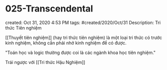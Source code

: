 ---
---

# 025-Transcendental

created: Oct 31, 2020 4:53 PM
tags: #created/2020/Oct/31
Description: Tri thức Tiên nghiệm

[[Thuyết tiên nghiệm]] (hay tri thức tiên nghiệm) là một loại tri thức có trước kinh nghiệm, không cần phải nhờ kinh nghiệm để có được. 

"Toán học và logic thường được coi là các ngành khoa học tiên nghiệm." 

Trái ngược với [[Tri thức Hậu Nghiệm]]